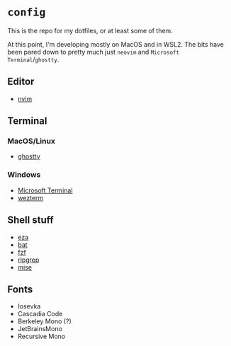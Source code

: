 # `config`

This is the repo for my dotfiles, or at least some of them.

At this point, I'm developing mostly on MacOS and in WSL2.  The bits have been
pared down to pretty much just `neovim` and `Microsoft Terminal`/`ghostty`.

## Editor
* [nvim](https://github.com/neovim/neovim)

## Terminal
### MacOS/Linux
* [ghostty](https://github.com/ghostty-org/ghostty)
### Windows
* [Microsoft Terminal](https://github.com/microsoft/terminal)
* [wezterm](https://wezfurlong.org/wezterm/)

## Shell stuff
* [eza](https://github.com/eza-community/eza)
* [bat](https://github.com/sharkdp/bat)
* [fzf](https://github.com/junegunn/fzf)
* [ripgrep](https://github.com/BurntSushi/ripgrep)
* [mise](https://github.com/jdx/mise)

## Fonts
* Iosevka
* Cascadia Code
* Berkeley Mono (?)
* JetBrainsMono
* Recursive Mono
